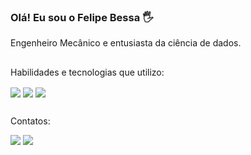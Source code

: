 ### Olá! Eu sou o Felipe Bessa 🖐️

Engenheiro Mecânico e entusiasta da ciência de dados.

##
Habilidades e tecnologias que utilizo:
<div>
  <img align="center"   src="https://img.shields.io/badge/Python-3776AB?style=for-the-badge&logo=python&logoColor=white">
  <img align="center"   src="https://img.shields.io/badge/MySQL-005C84?style=for-the-badge&logo=mysql&logoColor=white">
  <img align="center"  src="https://img.shields.io/badge/TensorFlow-FF6F00?style=for-the-badge&logo=tensorflow&logoColor=white">
</div>

##
Contatos:
<div> 
  <a href = "mailto:contatofelipebessa@gmail.com"><img src="https://img.shields.io/badge/-Gmail-%23333?style=for-the-badge&logo=gmail&logoColor=white" target="_blank"></a>
  <a href="https://www.linkedin.com/in/felipe-bessa-b826b4191/" target="_blank"><img src="https://img.shields.io/badge/-LinkedIn-%230077B5?style=for-the-badge&logo=linkedin&logoColor=white" target="_blank"></a> 
 
</div>

